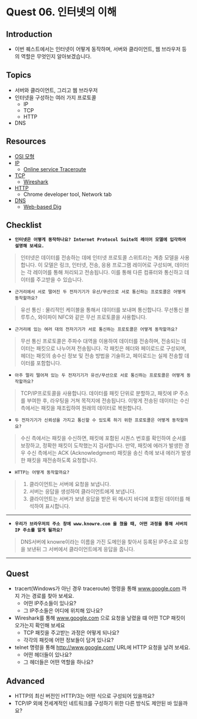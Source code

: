 # Quest 06. 인터넷의 이해

## Introduction

- 이번 퀘스트에서는 인터넷이 어떻게 동작하며, 서버와 클라이언트, 웹 브라우저 등의 역할은 무엇인지 알아보겠습니다.

## Topics

- 서버와 클라이언트, 그리고 웹 브라우저
- 인터넷을 구성하는 여러 가지 프로토콜
  - IP
  - TCP
  - HTTP
- DNS

## Resources

- [OSI 모형](https://ko.wikipedia.org/wiki/OSI_%EB%AA%A8%ED%98%95)
- [IP](https://ko.wikipedia.org/wiki/%EC%9D%B8%ED%84%B0%EB%84%B7_%ED%94%84%EB%A1%9C%ED%86%A0%EC%BD%9C)
  - [Online service Traceroute](http://ping.eu/traceroute/)
- [TCP](https://ko.wikipedia.org/wiki/%EC%A0%84%EC%86%A1_%EC%A0%9C%EC%96%B4_%ED%94%84%EB%A1%9C%ED%86%A0%EC%BD%9C)
  - [Wireshark](https://www.wireshark.org/download.html)
- [HTTP](https://ko.wikipedia.org/wiki/HTTP)
  - Chrome developer tool, Network tab
- [DNS](https://ko.wikipedia.org/wiki/%EB%8F%84%EB%A9%94%EC%9D%B8_%EB%84%A4%EC%9E%84_%EC%8B%9C%EC%8A%A4%ED%85%9C)
  - [Web-based Dig](http://networking.ringofsaturn.com/Tools/dig.php)

## Checklist

- **`인터넷은 어떻게 동작하나요? Internet Protocol Suite의 레이어 모델에 입각하여 설명해 보세요.`**

> 인터넷은 데이터를 전송하는 데에 인터넷 프로토콜 스위트라는 계층 모델을 사용합니다. 이 모델은 링크, 인터넷, 전송, 응용 프로그램 레이어로 구성되며, 데이터는 각 레이어를 통해 처리되고 전송됩니다. 이를 통해 다른 컴퓨터와 통신하고 데이터를 주고받을 수 있습니다.

- `근거리에서 서로 떨어진 두 전자기기가 유선/무선으로 서로 통신하는 프로토콜은 어떻게 동작할까요?`

> 유선 통신 : 물리적인 케이블을 통해서 데이터를 보내며 통신합니다.
> 무선통신 블루투스, 와이파이 NFC와 같은 무선 프로토콜을 사용합니다.

- `근거리에 있는 여러 대의 전자기기가 서로 통신하는 프로토콜은 어떻게 동작할까요?`

> 무선 통신 프로토콜은 주파수 대역을 이용하여 데이터를 전송하며, 전송되는 데이터는 패킷으로 나누어져 전송됩니다. 각 패킷은 헤더와 페이로드로 구성되며, 헤더는 패킷의 송수신 정보 및 전송 방법을 기술하고, 페이로드는 실제 전송할 데이터를 포함합니다.

- `아주 멀리 떨어져 있는 두 전자기기가 유선/무선으로 서로 통신하는 프로토콜은 어떻게 동작할까요?`

> TCP/IP프로토콜을 사용합니다.
> 데이터를 패킷 단위로 분할하고, 패킷에 IP 주소를 부여한 후, 라우팅을 거쳐 목적지에 전송됩니다. 이렇게 전송된 데이터는 수신 측에서는 패킷을 재조립하여 원래의 데이터로 복원합니다.

- `두 전자기기가 신뢰성을 가지고 통신할 수 있도록 하기 위한 프로토콜은 어떻게 동작할까요?`

> 수신 측에서는 패킷을 수신하면, 패킷에 포함된 시퀀스 번호를 확인하여 순서를 보장하고, 정확한 패킷이 도착했는지 검사합니다. 만약, 패킷에 에러가 발생한 경우 수신 측에서는 ACK (Acknowledgment) 패킷을 송신 측에 보내 에러가 발생한 패킷을 재전송하도록 요청합니다.

- `HTTP는 어떻게 동작할까요?`

> 1. 클라이언트는 서버에 요청을 보냅니다.
> 2. 서버는 응답을 생성하여 클라이언트에게 보냅니다.
> 3. 클라이언트는 서버가 보낸 응답을 받은 뒤 메시지 바디에 포함된 데이터를 해석하여 표시합니다.

---

- **`우리가 브라우저의 주소 창에 www.knowre.com 을 쳤을 때, 어떤 과정을 통해 서버의 IP 주소를 알게 될까요?`**

> DNS서버에 knowre이라는 이름을 가진 도메인을 찾아서 등록된 IP주소로 요청을 보낸뒤 그 서버에서 클라이언트에게 응답을 줍니다.

---

## Quest

- tracert(Windows가 아닌 경우 traceroute) 명령을 통해 www.google.com 까지 가는 경로를 찾아 보세요.
  - 어떤 IP주소들이 있나요?
  - 그 IP주소들은 어디에 위치해 있나요?
- Wireshark를 통해 www.google.com 으로 요청을 날렸을 떄 어떤 TCP 패킷이 오가는지 확인해 보세요
  - TCP 패킷을 주고받는 과정은 어떻게 되나요?
  - 각각의 패킷에 어떤 정보들이 담겨 있나요?
- telnet 명령을 통해 http://www.google.com/ URL에 HTTP 요청을 날려 보세요.
  - 어떤 헤더들이 있나요?
  - 그 헤더들은 어떤 역할을 하나요?

## Advanced

- HTTP의 최신 버전인 HTTP/3는 어떤 식으로 구성되어 있을까요?
- TCP/IP 외에 전세계적인 네트워크를 구성하기 위한 다른 방식도 제안된 바 있을까요?
